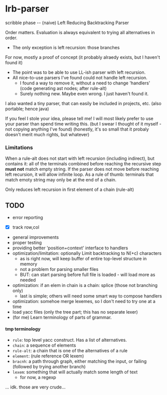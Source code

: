 # lrb-parser
scribble phase -- (naive) Left Reducing Backtracking Parser

Order matters. Evaluation is always equivalent to trying all alternatives in order.
- The only exception is left recursion: those branches 

For now, mostly a proof of concept (it probably alraedy exists, but I haven't found it)
- The point was to be able to use LL-ish parser with left recursion.
- All nice-to-use parsers I've found could not handle left recursion. 
    - I found a way to remove it, without a need to change 'handlers' (code generating ast nodes; after rule-alt)
    - Surely nothing new. Maybe even wrong. I just haven't found it.
    
I also wanted a tiny parser, that can easily be included in projects, etc. (also portable; hence java)

If you feel I stole your idea, please tell me! I will most likely prefer to use your parser than spend time writing this. 
(but I swear I thought of it myself - not copying anything I've found)
(honestly, it's so small that it probaly doesn't merit much rights, but whatever)

### Limitations
When a rule-alt does not start with left recursion (including indirect), but contains it: 
all of the terminals combined before reaching the recursive step **must not** match empty string. 
If the parser does not move before reaching left recursion, it will allow infinite loop.
As a rule of thumb: terminals that match emoty string may only be at the end of a chain.

Only reduces left recursion in first element of a chain (rule-alt)

## TODO
- error reporting
-[x] track row,col
- general improvements
- proper testing
- providing better 'position+context' interface to handlers
- optimization/limitation: optionally Limit backtracking to N(+c) characters
    - as is right now, will keep buffer of entire top-level structure in memory
    - not a problem for parsing smaller files
    - BUT: can start parsing before full file is loaded - will load more as needed
- optimization: if an elem in chain is a chain: splice   (those not branching only)
    - last is simple; others will need some smart way to compose handlers
- optimization: somehoe merge lexemes, so I don't need to try one at a time
- load yacc files (only the tree part; this has no separate lexer)
- (for me) Learn terminology of parts of grammar.

#### tmp terminology
- `rule`: top level yacc construct. Has a list of alternatives.
- `chain`: a sequence of elements
- `rule-alt`: a chain that is one of the alternatives of a rule
- `element`:  (rule reference OR lexem)
- `bracnh`: a path through graph, either matching the input, or failing (followed by trying another branch)
- `lexem`: something that will actually match some length of text
    - for now, a regexp

... idk. those are very crude... 